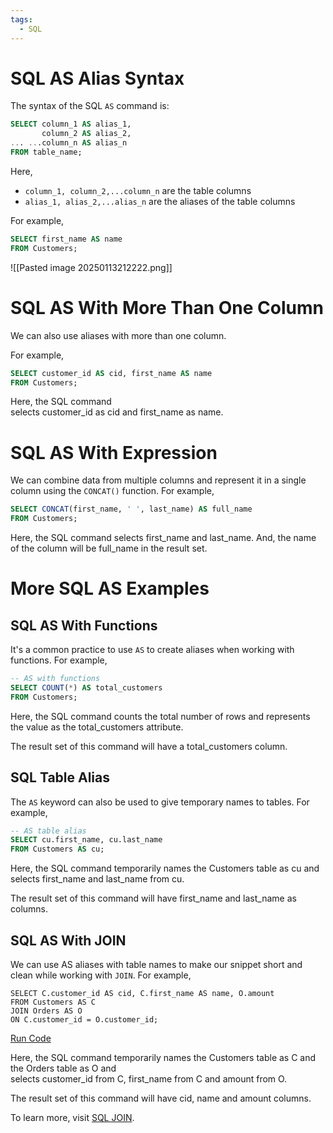 ```yaml
---
tags:
  - SQL
---
```

# SQL AS Alias Syntax
The syntax of the SQL `AS` command is:
```sql
SELECT column_1 AS alias_1, 
       column_2 AS alias_2, 
... ...column_n AS alias_n
FROM table_name;
```

Here,

- `column_1, column_2,...column_n` are the table columns
- `alias_1, alias_2,...alias_n` are the aliases of the table columns

For example,

```sql
SELECT first_name AS name
FROM Customers;
```

![[Pasted image 20250113212222.png]]

# SQL AS With More Than One Column

We can also use aliases with more than one column.

For example,

```sql
SELECT customer_id AS cid, first_name AS name
FROM Customers;
```

Here, the SQL command selects customer_id as cid and first_name as name.

# SQL AS With Expression

We can combine data from multiple columns and represent it in a single column using the `CONCAT()` function. For example,

```sql
SELECT CONCAT(first_name, ' ', last_name) AS full_name
FROM Customers;
```

Here, the SQL command selects first_name and last_name. And, the name of the column will be full_name in the result set.
# More SQL AS Examples

## SQL AS With Functions

It's a common practice to use `AS` to create aliases when working with functions. For example,

```sql
-- AS with functions
SELECT COUNT(*) AS total_customers
FROM Customers;
```


Here, the SQL command counts the total number of rows and represents the value as the total_customers attribute.

The result set of this command will have a total_customers column.

## SQL Table Alias

The `AS` keyword can also be used to give temporary names to tables. For example,

```sql
-- AS table alias
SELECT cu.first_name, cu.last_name
FROM Customers AS cu;
```


Here, the SQL command temporarily names the Customers table as cu and selects first_name and last_name from cu.

The result set of this command will have first_name and last_name as columns.

## SQL AS With JOIN

We can use AS aliases with table names to make our snippet short and clean while working with `JOIN`. For example,  
  

```
SELECT C.customer_id AS cid, C.first_name AS name, O.amount
FROM Customers AS C
JOIN Orders AS O
ON C.customer_id = O.customer_id;
```

[Run Code](https://www.programiz.com/sql/online-compiler)

Here, the SQL command temporarily names the Customers table as C and the Orders table as O and selects customer_id from C, first_name from C and amount from O.

The result set of this command will have cid, name and amount columns.

To learn more, visit [SQL JOIN](https://www.programiz.com/sql/join).